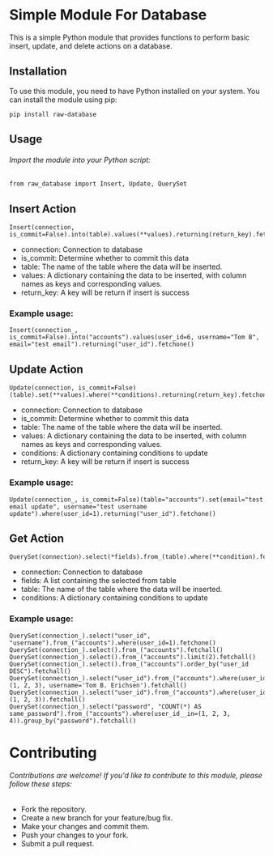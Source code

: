 # Simple Module For Database

This is a simple Python module that provides functions to perform basic insert, update, and delete actions on a database.

## Installation

To use this module, you need to have Python installed on your system. You can install the module using pip:

```shell
pip install raw-database
```

## Usage
###### Import the module into your Python script:

    from raw_database import Insert, Update, QuerySet

## Insert Action
    
    Insert(connection, is_commit=False).into(table).values(**values).returning(return_key).fetchone()

* connection: Connection to database
* is_commit: Determine whether to commit this data
* table: The name of the table where the data will be inserted.
* values: A dictionary containing the data to be inserted, with column names as keys and corresponding values.
* return_key: A key will be return if insert is success

### Example usage:

    Insert(connection_, is_commit=False).into("accounts").values(user_id=6, username="Tom B", email="test email").returning("user_id").fetchone()

## Update Action

    Update(connection, is_commit=False)(table).set(**values).where(**conditions).returning(return_key).fetchone()

* connection: Connection to database
* is_commit: Determine whether to commit this data
* table: The name of the table where the data will be inserted.
* values: A dictionary containing the data to be inserted, with column names as keys and corresponding values.
* conditions: A dictionary containing conditions to update
* return_key: A key will be return if insert is success

### Example usage:

    Update(connection_, is_commit=False)(table="accounts").set(email="test email update", username="test username update").where(user_id=1).returning("user_id").fetchone()

## Get Action

    QuerySet(connection).select(*fields).from_(table).where(**condition).fetchone()

* connection: Connection to database
* fields: A list containing the selected from table
* table: The name of the table where the data will be inserted.
* conditions: A dictionary containing conditions to update

### Example usage:
    
    QuerySet(connection_).select("user_id", "username").from_("accounts").where(user_id=1).fetchone()
    QuerySet(connection_).select().from_("accounts").fetchall()
    QuerySet(connection_).select().from_("accounts").limit(2).fetchall()
    QuerySet(connection_).select().from_("accounts").order_by("user_id DESC").fetchall()
    QuerySet(connection_).select("user_id").from_("accounts").where(user_id__in=(1, 2, 3), username='Tom B. Erichsen').fetchall()
    QuerySet(connection_).select("user_id").from_("accounts").where(user_id__in=(1, 2, 3)).fetchall()
    QuerySet(connection_).select("password", "COUNT(*) AS same_password").from_("accounts").where(user_id__in=(1, 2, 3, 4)).group_by("password").fetchall()
    

# Contributing
###### Contributions are welcome! If you'd like to contribute to this module, please follow these steps:

* Fork the repository.
* Create a new branch for your feature/bug fix.
* Make your changes and commit them.
* Push your changes to your fork.
* Submit a pull request.
